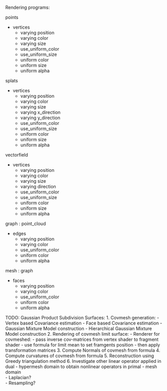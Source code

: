 Rendering programs:

points
- vertices
  - varying position
  - varying color
  - varying size
  - use_uniform_color
  - use_uniform_size
  - uniform color
  - uniform size
  - uniform alpha

splats
- vertices
  - varying position
  - varying color
  - varying size
  - varying x_direction
  - varying y_direction
  - use_uniform_color
  - use_uniform_size
  - uniform color
  - uniform size
  - uniform alpha

vectorfield
- vertices
  - varying position
  - varying color
  - varying size
  - varying direction
  - use_uniform_color
  - use_uniform_size
  - uniform color
  - uniform size
  - uniform alpha

graph : point_cloud
- edges
  - varying position
  - varying color
  - use_uniform_color
  - uniform color
  - uniform alpha

mesh : graph
- faces
  - varying position
  - varying color
  - use_uniform_color
  - uniform color
  - uniform alpha


TODO:
    Gaussian Product Subdivision Surfaces:
        1. Covmesh generation:
            - Vertex based Covariance estimation
            - Face based Covariance estimation
            - Gaussian Mixture Model construction
            - Hierarchical Gaussian Mixture Model construction
        2. Rendering of covmesh limit surface:
            - Renderer for covmeshed:
                - pass inverse cov-matrices from vertex shader to fragment shader
                - use formula for limit mean to set framgents position
                - then apply transformation matrices
        3. Compute Normals of covmesh from formula
        4. Compute curvatures of covmesh from formula
        5. Reconstruction using Greedy triangulation method
        6. Investigate other linear operator applied in dual - hypermesh domain to obtain nonlinear operators in primal - mesh domain  
            - Laplacian?  
            - Resampling?
